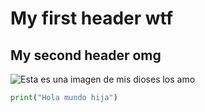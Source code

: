 # My first header wtf
## My second header omg

![Esta es una imagen de mis dioses los amo](https://mrindie.com/wp-content/uploads/2024/02/Twenty-One-Pilots-e1708657929884.jpg)


```Python
print("Hola mundo hija")
```
